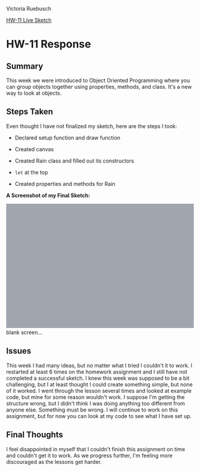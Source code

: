Victoria Ruebusch

[HW-11 Live Sketch](https://vruebusch.github.io/120-work/hw-11/)

# **HW-11 Response**

## Summary

This week we were introduced to Object Oriented Programming where you can group objects together using properties, methods, and class. It's a new way to look at objects.

## Steps Taken

Even thought I have not finalized my sketch, here are the steps I took:

- Declared setup function and draw function

- Created canvas

- Created Rain class and filled out its constructors
- ``let`` at the top
- Created properties and methods for Rain

**A Screenshot of my Final Sketch:**

![Homework 11 Screenshot](hw-11_ss.png)
blank screen...
## Issues

This week I had many ideas, but no matter what I tried I couldn't it to work. I restarted at least 6 times on the homework assignment and I still have not completed a successful sketch. I knew this week was supposed to be a bit challenging, but I at least thought I could create something simple, but none of it worked. I went through the lesson several times and looked at example code, but mine for some reason wouldn't work. I suppose I'm getting the structure wrong, but I didn't think I was doing anything too different from anyone else. Something must be wrong. I will continue to work on this assignment, but for now you can look at my code to see what I have set up.

## Final Thoughts

I feel disappointed in myself that I couldn't finish this assignment on time and couldn't get it to work. As we progress further, I'm feeling more discouraged as the lessons get harder.
